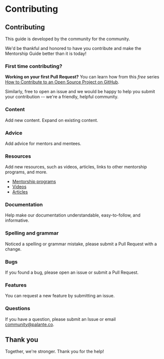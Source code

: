 # Contributing

## Contributing

This guide is developed by the community for the community.

We'd be thankful and honored to have you contribute and make the Mentorship Guide better than it is today!

### First time contributing?

**Working on your first Pull Request?** You can learn how from this _free_ series [How to Contribute to an Open Source Project on GitHub](https://egghead.io/series/how-to-contribute-to-an-open-source-project-on-github).

Similarly, free to open an issue and we would be happy to help you submit your contribution -- we're a friendly, helpful community. 

### Content

Add new content. Expand on existing content.

### Advice

Add advice for mentors and mentees.

### Resources

Add new resources, such as videos, articles, links to other mentorship programs, and more.

* [Mentorship programs](../mentors/mentorship-programs.md)
* [Videos](../mentors/additional-resources/videos.md)
* [Articles](../mentors/additional-resources/articles.md)

### Documentation

Help make our documentation understandable, easy-to-follow, and informative.

### Spelling and grammar

Noticed a spelling or grammar mistake, please submit a Pull Request with a change.

### Bugs

If you found a bug, please open an issue or submit a Pull Request.

### Features

You can request a new feature by submitting an issue.

### Questions

If you have a question, please submit an Issue or email community@palante.co.

## Thank you

Together, we're stronger. Thank you for the help!

